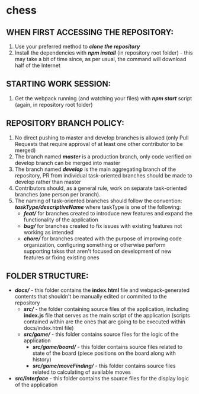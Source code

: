 # chess

## WHEN FIRST ACCESSING THE REPOSITORY:
1. Use your preferred method to _**clone the repository**_
2. Install the dependencies with _**npm install**_ (in repository root folder) - this may take a bit of time since, as per usual, the command will download half of the Internet

## STARTING WORK SESSION:
1. Get the webpack running (and watching your files) with _**npm start**_ script (again, in repository root folder)

## REPOSITORY BRANCH POLICY:
1. No direct pushing to master and develop branches is allowed (only Pull Requests that require approval of at least one other contributor to be merged)
2. The branch named _**master**_ is a production branch, only code verified on develop branch can be merged into master
3. The branch named _**develop**_ is the main aggregating branch of the repository, PR from individual task-oriented branches should be made to develop rather than master
4. Contributors should, as a general rule, work on separate task-oriented branches (one person per branch).
5. The naming of task-oriented branches should follow the convention: _**taskType/descriptiveName**_ where taskType is one of the following:
   - _**feat/**_ for branches created to introduce new features and expand the functionality of the application
   - _**bug/**_ for branches created to fix issues with existing features not working as intended
   - _**chore/**_ for branches created with the purpose of improving code organization, configuring something or otherwise perform supporting takss that aren't focused on development of new features or fixing existing ones

## FOLDER STRUCTURE:
* _**docs/**_ - this folder contains the **index.html** file and webpack-generated contents that shouldn't be manually edited or commited to the repository
  * _**src/**_ - the folder containing source files of the application, including **index.js** file that serves as the main script of the application (scripts contained within are the ones that are going to be executed within docs/index.html file)
  * _**src/game/**_ - this folder contains source files for the logic of the application
    * _**src/game/board/**_ - this folder contains source files related to state of the board (piece positions on the board along with history)
    * _**src/game/moveFinding/**_ - this folder contains source files related to calculating of available moves
*  _**src/interface**_ - this folder contains the source files for the display logic of the application
